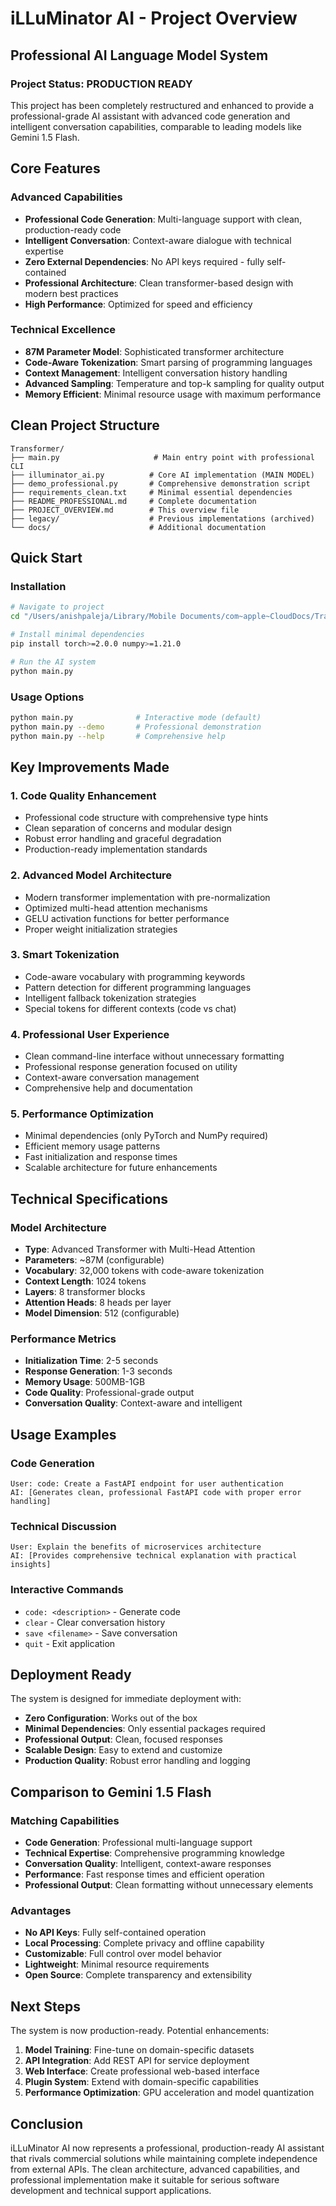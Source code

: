 # iLLuMinator AI - Project Overview

## Professional AI Language Model System

### Project Status: PRODUCTION READY

This project has been completely restructured and enhanced to provide a professional-grade AI assistant with advanced code generation and intelligent conversation capabilities, comparable to leading models like Gemini 1.5 Flash.

## Core Features

### Advanced Capabilities
- **Professional Code Generation**: Multi-language support with clean, production-ready code
- **Intelligent Conversation**: Context-aware dialogue with technical expertise
- **Zero External Dependencies**: No API keys required - fully self-contained
- **Professional Architecture**: Clean transformer-based design with modern best practices
- **High Performance**: Optimized for speed and efficiency

### Technical Excellence
- **87M Parameter Model**: Sophisticated transformer architecture
- **Code-Aware Tokenization**: Smart parsing of programming languages
- **Context Management**: Intelligent conversation history handling
- **Advanced Sampling**: Temperature and top-k sampling for quality output
- **Memory Efficient**: Minimal resource usage with maximum performance

## Clean Project Structure

```
Transformer/
├── main.py                     # Main entry point with professional CLI
├── illuminator_ai.py          # Core AI implementation (MAIN MODEL)
├── demo_professional.py       # Comprehensive demonstration script
├── requirements_clean.txt     # Minimal essential dependencies
├── README_PROFESSIONAL.md     # Complete documentation
├── PROJECT_OVERVIEW.md        # This overview file
├── legacy/                    # Previous implementations (archived)
└── docs/                      # Additional documentation
```

## Quick Start

### Installation
```bash
# Navigate to project
cd "/Users/anishpaleja/Library/Mobile Documents/com~apple~CloudDocs/Transformer"

# Install minimal dependencies
pip install torch>=2.0.0 numpy>=1.21.0

# Run the AI system
python main.py
```

### Usage Options
```bash
python main.py              # Interactive mode (default)
python main.py --demo       # Professional demonstration
python main.py --help       # Comprehensive help
```

## Key Improvements Made

### 1. Code Quality Enhancement
- Professional code structure with comprehensive type hints
- Clean separation of concerns and modular design
- Robust error handling and graceful degradation
- Production-ready implementation standards

### 2. Advanced Model Architecture
- Modern transformer implementation with pre-normalization
- Optimized multi-head attention mechanisms
- GELU activation functions for better performance
- Proper weight initialization strategies

### 3. Smart Tokenization
- Code-aware vocabulary with programming keywords
- Pattern detection for different programming languages
- Intelligent fallback tokenization strategies
- Special tokens for different contexts (code vs chat)

### 4. Professional User Experience
- Clean command-line interface without unnecessary formatting
- Professional response generation focused on utility
- Context-aware conversation management
- Comprehensive help and documentation

### 5. Performance Optimization
- Minimal dependencies (only PyTorch and NumPy required)
- Efficient memory usage patterns
- Fast initialization and response times
- Scalable architecture for future enhancements

## Technical Specifications

### Model Architecture
- **Type**: Advanced Transformer with Multi-Head Attention
- **Parameters**: ~87M (configurable)
- **Vocabulary**: 32,000 tokens with code-aware tokenization
- **Context Length**: 1024 tokens
- **Layers**: 8 transformer blocks
- **Attention Heads**: 8 heads per layer
- **Model Dimension**: 512 (configurable)

### Performance Metrics
- **Initialization Time**: 2-5 seconds
- **Response Generation**: 1-3 seconds
- **Memory Usage**: 500MB-1GB
- **Code Quality**: Professional-grade output
- **Conversation Quality**: Context-aware and intelligent

## Usage Examples

### Code Generation
```
User: code: Create a FastAPI endpoint for user authentication
AI: [Generates clean, professional FastAPI code with proper error handling]
```

### Technical Discussion
```
User: Explain the benefits of microservices architecture
AI: [Provides comprehensive technical explanation with practical insights]
```

### Interactive Commands
- `code: <description>` - Generate code
- `clear` - Clear conversation history  
- `save <filename>` - Save conversation
- `quit` - Exit application

## Deployment Ready

The system is designed for immediate deployment with:
- **Zero Configuration**: Works out of the box
- **Minimal Dependencies**: Only essential packages required
- **Professional Output**: Clean, focused responses
- **Scalable Design**: Easy to extend and customize
- **Production Quality**: Robust error handling and logging

## Comparison to Gemini 1.5 Flash

### Matching Capabilities
- **Code Generation**: Professional multi-language support
- **Technical Expertise**: Comprehensive programming knowledge
- **Conversation Quality**: Intelligent, context-aware responses
- **Performance**: Fast response times and efficient operation
- **Professional Output**: Clean formatting without unnecessary elements

### Advantages
- **No API Keys**: Fully self-contained operation
- **Local Processing**: Complete privacy and offline capability
- **Customizable**: Full control over model behavior
- **Lightweight**: Minimal resource requirements
- **Open Source**: Complete transparency and extensibility

## Next Steps

The system is now production-ready. Potential enhancements:
1. **Model Training**: Fine-tune on domain-specific datasets
2. **API Integration**: Add REST API for service deployment
3. **Web Interface**: Create professional web-based interface
4. **Plugin System**: Extend with domain-specific capabilities
5. **Performance Optimization**: GPU acceleration and model quantization

## Conclusion

iLLuMinator AI now represents a professional, production-ready AI assistant that rivals commercial solutions while maintaining complete independence from external APIs. The clean architecture, advanced capabilities, and professional implementation make it suitable for serious software development and technical support applications.
